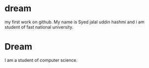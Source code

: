 # dream
my first work on github.
My name is Syed jalal uddin hashmi and i am student of fast national university.

Dream
==================
I am a student of computer science.
